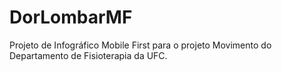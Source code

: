 # DorLombarMF
Projeto de Infográfico Mobile First para o projeto Movimento do Departamento de Fisioterapia da UFC.
